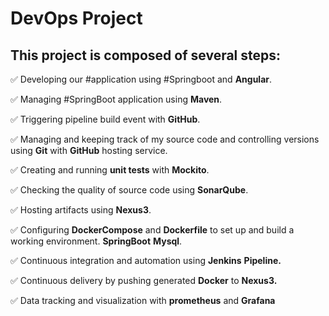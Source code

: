 # DevOps Project 

## This project is composed of several steps:

✅ Developing our #application using #Springboot and **Angular**.

✅ Managing #SpringBoot application using **Maven**.

✅ Triggering pipeline build event with **GitHub**.

✅ Managing and keeping track of my source code and controlling versions using **Git** with **GitHub** hosting service.

✅ Creating and running **unit tests** with **Mockito**.

✅ Checking the quality of source code using **SonarQube**.

✅ Hosting artifacts using **Nexus3**.

✅ Configuring **DockerCompose** and **Dockerfile** to set up and build a working environment. **SpringBoot**  **Mysql**.

✅ Continuous integration and automation using **Jenkins** **Pipeline.**

✅ Continuous delivery by pushing generated **Docker** to **Nexus3.**

✅ Data tracking and visualization with **prometheus** and **Grafana**

